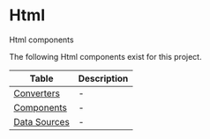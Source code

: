 ﻿# Html

Html components

The following Html components exist for this project.

| Table                     | Description       |
| ------                    | ------            |
| [Converters](/AMSOsram/techspec>artifacts>html>cconverters) | - | 
| [Components](/AMSOsram/techspec>artifacts>html>components) | - | 
| [Data Sources](/AMSOsram/techspec>artifacts>html>datasources) | - | 


